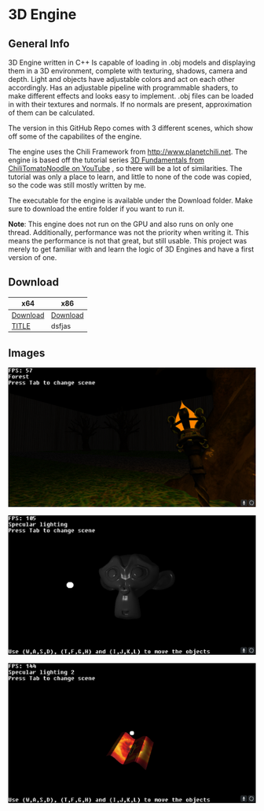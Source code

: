 # 3D Engine

## General Info

3D Engine written in C++
Is capable of loading in .obj models and displaying them in a 3D environment, complete with texturing, shadows, camera and depth.
Light and objects have adjustable colors and act on each other accordingly.
Has an adjustable pipeline with programmable shaders, to make different effects and looks easy to implement.
.obj files can be loaded in with their textures and normals. If no normals are present, approximation of them can be calculated.

The version in this GitHub Repo comes with 3 different scenes, which show off some of the capabilites of the engine.

The engine uses the Chili Framework from http://www.planetchili.net. The engine is based off the tutorial series [3D Fundamentals from ChiliTomatoNoodle on YouTube](https://youtu.be/uehGqieEbus?si=woLOXUblHZqOfrUq) </a>, so there will be a lot of similarities. The tutorial was only a place to learn, and little to none of the code was copied, so the code was still mostly written by me.

The executable for the engine is available under the Download folder. Make sure to download the entire folder if you want to run it.

**Note**: This engine does not run on the GPU and also runs on only one thread. Additionally, performance was not the priority when writing it. This means the performance is not that great, but still usable. This project was merely to get familiar with and learn the logic of 3D Engines and have a first version of one.

## Download

| x64  | x86 |
| ------------- | ------------- |
| [Download](Download/x64.zip)  | [Download](Download/x86.zip)  |
| <a href="data:application/octet-stream,DATA" download="Download/x64.zip">TITLE</a> | dsfjas |

## Images

![Forest scene](Images/Forest.png)

![Specular lighting](Images/Specular_lighting.png)

![Specular lighting 2](Images/Specular_lighting_2.png)
